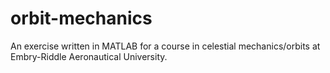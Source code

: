 orbit-mechanics
===============

An exercise written in MATLAB for a course in celestial mechanics/orbits at Embry-Riddle Aeronautical University.
